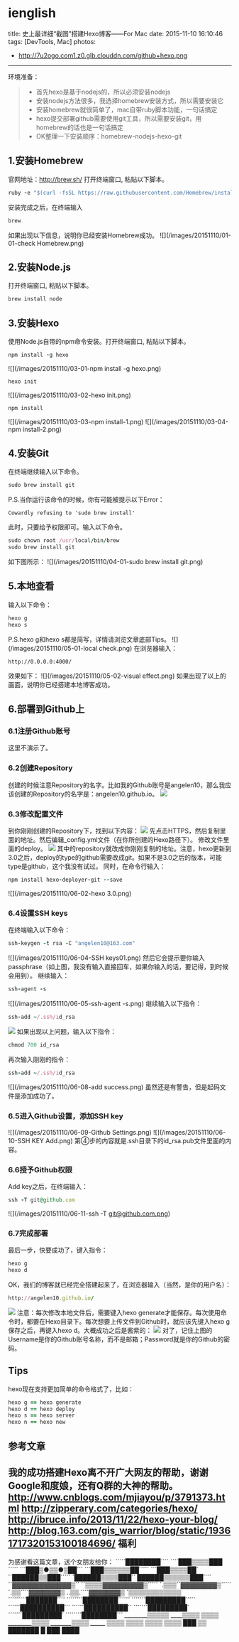 # ienglish
title: 史上最详细“截图”搭建Hexo博客——For Mac
date: 2015-11-10 16:10:46
tags: [DevTools, Mac]
photos: 
- http://7u2ogo.com1.z0.glb.clouddn.com/github+hexo.png
---

环境准备：
>- 首先hexo是基于nodejs的，所以必须安装nodejs
>- 安装nodejs方法很多，我选择homebrew安装方式，所以需要安装它
>- 安装homebrew就很简单了，mac自带ruby脚本功能，一句话搞定
>- hexo提交部署github需要使用git工具，所以需要安装git，用homebrew的话也是一句话搞定
>- OK整理一下安装顺序：homebrew-nodejs-hexo-git

## 1.安装Homebrew
官网地址：http://brew.sh/
打开终端窗口, 粘贴以下脚本。
```ruby
ruby -e "$(curl -fsSL https://raw.githubusercontent.com/Homebrew/install/master/install)"
```
安装完成之后，在终端输入
```ruby
brew
```
如果出现以下信息，说明你已经安装Homebrew成功。
![](/images/20151110/01-01-check Homebrew.png)
## 2.安装Node.js
打开终端窗口, 粘贴以下脚本。
```ruby
brew install node
```
## 3.安装Hexo
使用Node.js自带的npm命令安装。打开终端窗口, 粘贴以下脚本。
```ruby
npm install -g hexo
```
![](/images/20151110/03-01-npm install -g hexo.png)
```ruby
hexo init
```
![](/images/20151110/03-02-hexo init.png)
```ruby
npm install
```
![](/images/20151110/03-03-npm install-1.png)
![](/images/20151110/03-04-npm install-2.png)
## 4.安装Git
在终端继续输入以下命令。
```ruby
sudo brew install git
```
P.S.当你运行该命令的时候，你有可能被提示以下Error：
```error
Cowardly refusing to 'sudo brew install'
```
此时，只要给予权限即可。输入以下命令。
```ruby
sudo chown root /usr/local/bin/brew
sudo brew install git
```
如下图所示：
![](/images/20151110/04-01-sudo brew install git.png)
## 5.本地查看
输入以下命令：
```ruby
hexo g
hexo s
```
P.S.hexo g和hexo s都是简写，详情请浏览文章底部Tips。
![](/images/20151110/05-01-local check.png)
在浏览器输入：
```url
http://0.0.0.0:4000/
```
效果如下：
![](/images/20151110/05-02-visual effect.png)
如果出现了以上的画面，说明你已经搭建本地博客成功。
## 6.部署到Github上
### 6.1注册Github账号
这里不演示了。
### 6.2创建Repository
创建的时候注意Repository的名字。比如我的Github账号是angelen10，那么我应该创建的Repository的名字是：angelen10.github.io。
![](http://7u2ogo.com1.z0.glb.clouddn.com/My-New-Start-3.png)
### 6.3修改配置文件
到你刚刚创建的Repository下，找到以下内容：
![](http://7u2ogo.com1.z0.glb.clouddn.com/My-New-Start-4.png)
先点击HTTPS，然后复制里面的地址。然后编辑_config.yml文件（在你所创建的Hexo路径下）。
修改文件里面的deploy。
![](/images/20151110/06-01-modify_deploy.png)
其中的repository就改成你刚刚复制的地址。注意，hexo更新到3.0之后，deploy的type的github需要改成git。如果不是3.0之后的版本，可能type是github，这个我没有试过。
同时，在命令行输入：
```ruby
npm install hexo-deployer-git --save
```
![](/images/20151110/06-02-hexo 3.0.png)
### 6.4设置SSH keys
在终端输入以下命令：
```ruby
ssh-keygen -t rsa -C "angelen10@163.com"
```
![](/images/20151110/06-04-SSH keys01.png)
然后它会提示要你输入passphrase（如上图，我没有输入直接回车，如果你输入的话，要记得，到时候会用到）。
继续输入：
```ruby
ssh-agent -s
```
![](/images/20151110/06-05-ssh-agent -s.png)
继续输入以下指令：
```ruby
ssh-add ~/.ssh/id_rsa
```
![](/images/20151110/06-06-add.png)
如果出现以上问题，输入以下指令：
```ruby
chmod 700 id_rsa
```
再次输入刚刚的指令：
```ruby
ssh-add ~/.ssh/id_rsa
```
![](/images/20151110/06-08-add success.png)
虽然还是有警告，但是起码文件是添加成功了。
### 6.5进入Github设置，添加SSH key
![](/images/20151110/06-09-Github Settings.png)
![](/images/20151110/06-10-SSH KEY Add.png)
第④步的内容就是.ssh目录下的id_rsa.pub文件里面的内容。
### 6.6授予Github权限
Add key之后，在终端输入：
```ruby
ssh -T git@github.com
```
![](/images/20151110/06-11-ssh -T git@github.com.png)
### 6.7完成部署
最后一步，快要成功了，键入指令：
```ruby
hexo g
hexo d
```
OK，我们的博客就已经完全搭建起来了，在浏览器输入（当然，是你的用户名）：
```ruby
http://angelen10.github.io/
```
![](http://7u2ogo.com1.z0.glb.clouddn.com/My-New-Start-20.png)
注意：每次修改本地文件后，需要键入hexo generate才能保存。每次使用命令时，都要在Hexo目录下。每次想要上传文件到Github时，就应该先键入hexo g保存之后，再键入hexo d。大概成功之后是酱紫的：
![](http://7u2ogo.com1.z0.glb.clouddn.com/My-New-Start-21.png)
对了，记住上图的Username是你的Github账号名称，而不是邮箱；Password就是你的Github的密码。

Tips
-----
hexo现在支持更加简单的命令格式了，比如：
```ruby
hexo g == hexo generate
hexo d == hexo deploy
hexo s == hexo server
hexo n == hexo new
```
参考文章
-----------
我的成功搭建Hexo离不开广大网友的帮助，谢谢Google和度娘，还有Q群的大神的帮助。
http://www.cnblogs.com/mjiayou/p/3791373.html
http://zipperary.com/categories/hexo/
http://ibruce.info/2013/11/22/hexo-your-blog/
http://blog.163.com/gis_warrior/blog/static/19361717320153100184696/
福利
-----------
为感谢看这篇文章，送个女朋友给你：
´´´´´████████´´´´
´´`´███▒▒▒▒███´´´´´
´´´███▒●▒▒●▒██´´´
´´´███▒▒▒▒▒▒██´´´´´
´´´███▒▒▒▒██´
´´██████▒▒███´´´´´
´██████▒▒▒▒███´´
██████▒▒▒▒▒▒███´´´´
´´▓▓▓▓▓▓▓▓▓▓▓▓▓▒´´
´´▒▒▒▒▓▓▓▓▓▓▓▓▓▒´´´´´
´.▒▒▒´´▓▓▓▓▓▓▓▓▒´´´´´
´.▒▒´´´´▓▓▓▓▓▓▓▒
..▒▒.´´´´▓▓▓▓▓▓▓▒
´▒▒▒▒▒▒▒▒▒▒▒▒
´´´´´´´´´███████´´´´
´´´´´´´´████████´´´´´´
´´´´´´´█████████´´´´´
´´´´´´██████████´´´
´´´´´´██████████´´
´´´´´´´█████████´
´´´´´´´█████████´
´´´´´´´´████████´´´
________▒▒▒▒▒
_________▒▒▒▒
_________▒▒▒▒
________▒▒_▒▒
_______▒▒__▒▒
_____ ▒▒___▒▒
_____▒▒___▒▒
____▒▒____▒▒
___▒▒_____▒▒
███____ ▒▒
████____███
█ _███_ _█_███







